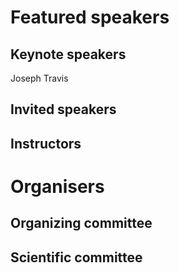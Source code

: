 # Featured speakers

## Keynote speakers

Joseph Travis  

## Invited speakers


## Instructors


# Organisers


## Organizing committee


## Scientific committee
